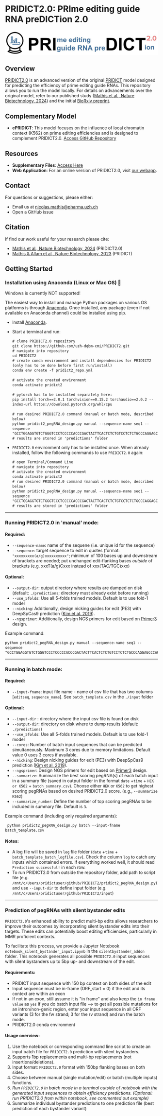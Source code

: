 # PRIDICT2.0: PRIme editing guide RNA preDICTion 2.0

![PRIDICT logo](dataset/PRIDICT2_logo.jpg)

## Overview

[PRIDICT2.0](https://rdcu.be/dLu0f) is an advanced version of the original [PRIDICT](https://rdcu.be/c3IM5) model designed for predicting the efficiency of prime editing guide RNAs. This repository allows you to run the model locally. For details on advancements over the original model, refer to our published study ([Mathis et al., Nature Biotechnology, 2024](https://rdcu.be/dLu0f)) and the initial [BioRxiv preprint](https://www.biorxiv.org/content/10.1101/2023.10.09.561414v1).

## Complementary Model

- **ePRIDICT**: This model focuses on the influence of local chromatin context (K562) on prime editing efficiencies and is designed to complement PRIDICT2.0. [Access GitHub Repository](https://github.com/Schwank-Lab/epridict)

## Resources

- **Supplementary Files**: [Access Here](https://github.com/Schwank-Lab/epridict/tree/supplementary_files)
- **Web Application**: For an online version of PRIDICT2.0, visit [our webapp](https://pridict.it/).

## Contact

For questions or suggestions, please either:
- Email us at [nicolas.mathis@pharma.uzh.ch](mailto:nicolas.mathis@pharma.uzh.ch)
- Open a GitHub issue

## Citation

If find our work useful for your research please cite:
- [Mathis et al., Nature Biotechnology, 2024](https://rdcu.be/dLu0f) (PRIDICT2.0)
- [Mathis & Allam et al., Nature Biotechnology, 2023](https://rdcu.be/c3IM5) (PRIDICT)



## Getting Started

### Installation using Anaconda (Linux or Mac OS) 🐍
Windows is currently NOT supported!

The easiest way to install and manage Python packages on various OS platforms is through [Anaconda](https://docs.anaconda.com/anaconda/install/). Once installed, any package (even if not available on Anaconda channel) could be installed using pip. 

* Install [Anaconda](https://docs.anaconda.com/anaconda/install/).
* Start a terminal and run:
    ```shell
    # clone PRIDICT2.0 repository
    git clone https://github.com/uzh-dqbm-cmi/PRIDICT2.git
    # navigate into repository
    cd PRIDICT2
    # create conda environment and install dependencies for PRIDICT2 (only has to be done before first run/install)
    conda env create -f pridict2_repo.yml
        
    # activate the created environment
    conda activate pridict2

    # pytorch has to be installed separately here:
    pip install torch==2.0.1 torchvision==0.15.2 torchaudio==2.0.2 --index-url https://download.pytorch.org/whl/cpu
  	
    # run desired PRIDICT2.0 command (manual or batch mode, described below)
    python pridict2_pegRNA_design.py manual --sequence-name seq1 --sequence "GCCTGGAGGTGTCTGGGTCCCTCCCCCACCCGACTACTTCACTCTCTGTCCTCTCTGCCCAGGAGCCCAGGATGTGCGAGTTCAAGTGGCTACGGCCGA(G/C)GTGCGAGGCCAGCTCGGGGGCACCGTGGAGCTGCCGTGCCACCTGCTGCCACCTGTTCCTGGACTGTACATCTCCCTGGTGACCTGGCAGCGCCCAGATGCACCTGCGAACCACCAGAATGTGGCCGC"
    # results are stored in 'predictions' folder
    ```

* `PRIDICT2.0` environment only has to be installed once. When already installed, follow the following commands to use `PRIDICT2.0` again:
    ```shell
    # open Terminal/Command Line
    # navigate into repository
    # activate the created environment
    conda activate pridict2
    # run desired PRIDICT2.0 command (manual or batch mode, described below)
    python pridict2_pegRNA_design.py manual --sequence-name seq1 --sequence "GCCTGGAGGTGTCTGGGTCCCTCCCCCACCCGACTACTTCACTCTCTGTCCTCTCTGCCCAGGAGCCCAGGATGTGCGAGTTCAAGTGGCTACGGCCGA(G/C)GTGCGAGGCCAGCTCGGGGGCACCGTGGAGCTGCCGTGCCACCTGCTGCCACCTGTTCCTGGACTGTACATCTCCCTGGTGACCTGGCAGCGCCCAGATGCACCTGCGAACCACCAGAATGTGGCCGC"
    # results are stored in 'predictions' folder
    ```

--------------------------

### Running PRIDICT2.0 in 'manual' mode:
  ####  Required:
  -  `--sequence-name`: name of the sequene (i.e. unique id for the sequence)
  -  `--sequence`: target sequence to edit in quotes (format: `"xxxxxxxxx(a/g)xxxxxxxxxx"`; minimum of 100 bases up and downstream of brackets are needed; put unchanged edit-flanking bases *outside* of brackets (e.g. xxxT(a/g)Cxxx instead of xxx(TAC/TGC)xxx)
  ####  Optional:
  -  `--output-dir`: output directory where results are dumped on disk (default: `./predictions`; directory must already exist before running)
  -  `--use_5folds`: Use all 5-folds trained models. Default is to use fold-1 model
  -  `--nicking`: Additionally, design nicking guides for edit (PE3) with DeepSpCas9 prediction ([Kim et al. 2019](https://www.science.org/doi/10.1126/sciadv.aax9249)).
  -  `--ngsprimer`: Additionally, design NGS primers for edit based on [Primer3](https://primer3.org/) design.

Example command:
```shell
python pridict2_pegRNA_design.py manual --sequence-name seq1 --sequence "GCCTGGAGGTGTCTGGGTCCCTCCCCCACCCGACTACTTCACTCTCTGTCCTCTCTGCCCAGGAGCCCAGGATGTGCGAGTTCAAGTGGCTACGGCCGA(G/C)GTGCGAGGCCAGCTCGGGGGCACCGTGGAGCTGCCGTGCCACCTGCTGCCACCTGTTCCTGGACTGTACATCTCCCTGGTGACCTGGCAGCGCCCAGATGCACCTGCGAACCACCAGAATGTGGCCGC"
``` 
--------------------------

### Running in batch mode:
  ####  Required:
  -  `--input-fname`: input file name - name of csv file that has two columns [`editseq`, `sequence_name`]. See `batch_template.csv` in the `./input` folder
  ####  Optional:
  -  `--input-dir` : directory where the input csv file is found on disk
  -  `--output-dir`: directory on disk where to dump results (default: `./predictions`)
  -  `--use_5folds`: Use all 5-folds trained models. Default is to use fold-1 model
  -  `--cores`: Number of batch input sequences that can be predicted simultaneously. Maximum 3 cores due to memory limitations. Default value 0 uses 3 cores if available.
  -  `--nicking`: Design nicking guides for edit (PE3) with DeepSpCas9 prediction ([Kim et al. 2019](https://www.science.org/doi/10.1126/sciadv.aax9249)).
  -  `--ngsprimer`: Design NGS primers for edit based on [Primer3](https://primer3.org/) design.
  -  `--summarize`: Summarize the best scoring pegRNA(s) of each batch input in a summary file (saved in output folder in the format `date` +`time` + `HEK or K562` + `batch_summary.csv`). Choose either `HEK` or `K562` to get highest scoring pegRNAs based on desired PRIDICT2.0 score. (e.g., `--summarize K562`)
  -  `--summarize_number`: Define the number of top scoring pegRNAs to be included in summary file. Default is `3`.

Example command (including only required arguments):
```shell
 python pridict2_pegRNA_design.py batch --input-fname batch_template.csv
``` 
  #### Notes:
- A log file will be saved in `log` file folder (`date` +`time` + `batch_template_batch_logfile.csv`). Check the column `log` to catch any inputs which contained errors. If everything worked well, it should read `Prediction successful!` in each row.
- To run PRIDICT2.0 from outside the repository folder, add path to script file (e.g. `/mnt/c/Users/pridictuser/github/PRIDICT2/pridict2_pegRNA_design.py`) and use `--input-dir` to define input folder (e.g. `/mnt/c/Users/pridictuser/github/PRIDICT2/input`)

--------------------------

### Prediction of pegRNAs with silent bystander edits

`PRIDICT2.0`'s enhanced ability to predict multi-bp edits allows researchers to improve their outcomes by incorporating silent bystander edits into their targets. These edits can potentially boost editing efficiencies, particularly in MMR proficient contexts.

To facilitate this process, we provide a Jupyter Notebook `notebook_silent_bystander_input.ipynb` in the `silentbystander_addon` folder. This notebook generates all possible `PRIDICT2.0` input sequences with silent bystanders up to 5bp up- and downstream of the edit.

#### Requirements:
- PRIDICT input sequence with 150 bp context on both sides of the edit
- Input sequence must be in-frame (ORF_start = 0) if the edit and its context are within an exon
- If not in an exon, still assume it is "in frame" and also keep the `in frame value` as `yes` if you do batch input file
  --> to get all possible mutations for an intron/non-genic region, enter your input sequence in all ORF variants (3 for the fw strand; 3 for the rv strand) and run the batch mode.
- PRIDICT2.0 conda environment

#### Usage overview:
1. Use the notebook or corresponding command line script to create an input batch file for `PRIDICT2.0` prediction with silent bystanders.
2. Supports 1bp replacements and multi-bp replacements (not insertions/deletions).
3. Input format: `PRIDICT2.0` format with 150bp flanking bases on both sides.
4. Choose between manual (single mutation/edit) or batch (multiple inputs) functions.
5. *Run `PRIDICT2.0` in batch mode in a terminal outside of notebook with the generated input sequences to obtain efficiency predictions.
(Optional: run PRIDICT2.0 from within notebook, see commented out example)*
6. Summarize individual bystander predictions to one prediction file (best prediction of each bystander variant)
